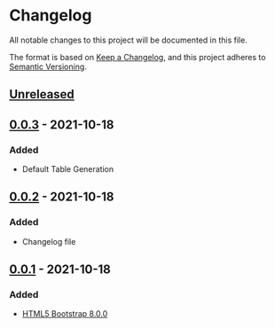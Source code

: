 # Changelog
All notable changes to this project will be documented in this file.

The format is based on [Keep a Changelog](https://keepachangelog.com/en/1.0.0/),
and this project adheres to [Semantic Versioning](https://semver.org/spec/v2.0.0.html).

## [Unreleased]

## [0.0.3] - 2021-10-18
### Added
- Default Table Generation

## [0.0.2] - 2021-10-18
### Added
- Changelog file

## [0.0.1] - 2021-10-18
### Added
- [HTML5 Bootstrap 8.0.0](https://html5boilerplate.com)

[Unreleased]: https://github.com/ArtemNikolaev/keyboard-event-handler/compare/v0.0.3...HEAD
[0.0.3]: https://github.com/ArtemNikolaev/keyboard-event-handler/compare/v0.0.2...v0.0.3
[0.0.2]: https://github.com/ArtemNikolaev/keyboard-event-handler/compare/v0.0.1...v0.0.2
[0.0.1]: https://github.com/ArtemNikolaev/keyboard-event-handler/releases/tag/v0.0.1
